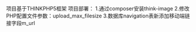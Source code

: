 项目基于THINKPHP5框架
项目部署：
   1.通过composer安装think-image
   2.修改PHP配置文件参数：upload_max_filesize
   3.数据库navigation表新添加移动端链接字段m_url
   